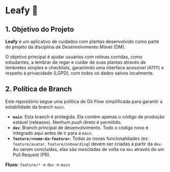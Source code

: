 # Leafy 🌿

## 1. Objetivo do Projeto

**Leafy** é um aplicativo de cuidados com plantas desenvolvido como parte do projeto da disciplina de Desenvolvimento Móvel (DM).

O objetivo principal é ajudar usuários com rotinas corridas, como estudantes, a lembrar de regar e cuidar de suas plantas através de lembretes simples e checklists, garantindo uma interface acessível (A11Y) e respeito à privacidade (LGPD), com todos os dados salvos localmente.

## 2. Política de Branch

Este repositório segue uma política de Git Flow simplificada para garantir a estabilidade da branch `main`.

* **`main`**: Esta branch é protegida. Ela contém apenas o código de produção estável (releases). Nenhum *push* direto é permitido.
* **`dev`**: Branch principal de desenvolvimento. Todo o código novo é integrado aqui antes de ir para a `main`.
* **`feature/<nome-da-feature>`**: Todas as novas funcionalidades (ex: `feature/avatar`, `feature/onboarding`) devem ser criadas a partir da `dev`. Ao serem concluídas, elas são mescladas de volta na `dev` através de um Pull Request (PR).

**Fluxo:** `feature/*` -> `dev` -> `main`